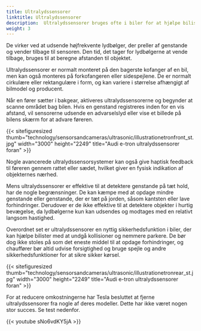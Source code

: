 ```yaml
---
title: Ultralydssensorer
linktitle: Ultralydssensorer
description:  Ultralydssensorer bruges ofte i biler for at hjælpe bilister med at parkere og undgå kollisioner.
weight: 3
---
```

<!-- markdownlint-disable MD033 -->
De virker ved at udsende højfrekvente lydbølger, der preller af genstande og vender tilbage til sensoren. Den tid, det tager for lydbølgerne at vende tilbage, bruges til at beregne afstanden til objektet.

Ultralydssensorer er normalt monteret på den bagerste kofanger af en bil, men kan også monteres på forkofangeren eller sidespejlene. De er normalt cirkulære eller rektangulære i form, og kan variere i størrelse afhængigt af bilmodel og producent.

Når en fører sætter i bakgear, aktiveres ultralydssensorerne og begynder at scanne området bag bilen. Hvis en genstand registreres inden for en vis afstand, vil sensorerne udsende en advarselslyd eller vise et billede på bilens skærm for at advare føreren.

{{< sitefiguresized thumb="technology/sensorsandcameras/ultrasonic/illustrationetronfront_st.jpg" width="3000" height="2249" title="Audi e-tron ultralydssensorer foran" >}}

Nogle avancerede ultralydssensorsystemer kan også give haptisk feedback til føreren gennem rattet eller sædet, hvilket giver en fysisk indikation af objekternes nærhed.

Mens ultralydssensorer er effektive til at detektere genstande på tæt hold, har de nogle begrænsninger. De kan kæmpe med at opdage mindre genstande eller genstande, der er tæt på jorden, såsom kantsten eller lave forhindringer. Derudover er de ikke effektive til at detektere objekter i hurtig bevægelse, da lydbølgerne kun kan udsendes og modtages med en relativt langsom hastighed.

Overordnet set er ultralydssensorer en nyttig sikkerhedsfunktion i biler, der kan hjælpe bilister med at undgå kollisioner og nemmere parkere. De bør dog ikke stoles på som det eneste middel til at opdage forhindringer, og chauffører bør altid udvise forsigtighed og bruge spejle og andre sikkerhedsfunktioner for at sikre sikker kørsel.

{{< sitefiguresized thumb="technology/sensorsandcameras/ultrasonic/illustrationetronrear_st.jpg" width="3000" height="2249" title="Audi e-tron ultralydssensorer foran" >}}

For at reducere omkostningerne har Tesla besluttet at fjerne ultralydssensorer fra nogle af deres modeller. Dette har ikke været nogen stor succes. Se test nedenfor.

{{< youtube sNo6vdKY5jA >}}